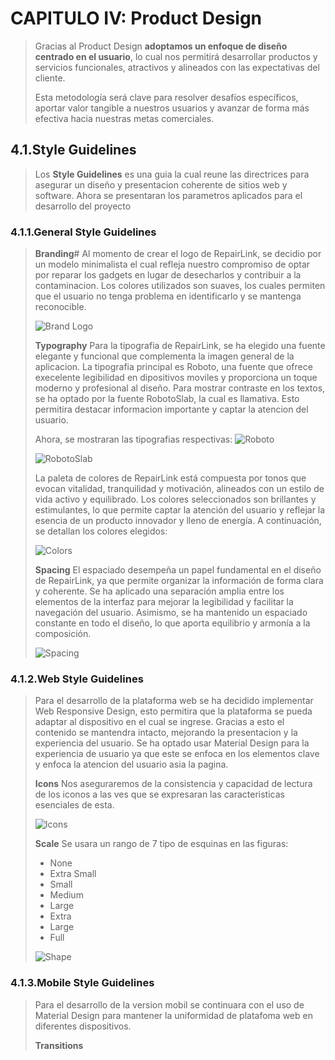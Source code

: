 # CAPITULO IV: Product Design
> Gracias al Product Design **adoptamos un enfoque de diseño centrado en el usuario**, lo cual nos permitirá desarrollar productos y servicios funcionales, atractivos y alineados con las expectativas del cliente.
>
> Esta metodología será clave para resolver desafíos específicos, aportar valor tangible a nuestros usuarios y avanzar de forma más efectiva hacia nuestras metas comerciales.

## 4.1.Style Guidelines
> Los **Style Guidelines** es una guia la cual reune las directrices para asegurar un diseño y presentacion coherente de sitios web y software.
> Ahora se presentaran los parametros aplicados para el desarrollo del proyecto
### 4.1.1.General Style Guidelines
> **Branding**#
> Al momento de crear el logo de RepairLink, se decidio por un modelo minimalista el cual refleja nuestro compromiso de optar por reparar los gadgets en lugar de
> desecharlos y contribuir a la contaminacion. Los colores utilizados son suaves, los cuales permiten que el usuario no tenga problema en identificarlo y se mantenga reconocible.
>
> <img src="images/logo-producto.png" alt="Brand Logo">
>
> **Typography**
> Para la tipografia de RepairLink, se ha elegido una fuente elegante y funcional que complementa la imagen general de la aplicacion.
> La tipografia principal es Roboto, una fuente que ofrece execelente legibilidad en dipositivos moviles y proporciona un toque moderno y profesional al diseño.
> Para mostrar contraste en los textos, se ha optado por la fuente RobotoSlab, la cual es llamativa. Esto permitira destacar informacion importante y captar la atencion del usuario.
>
>
> Ahora, se mostraran las tipografias respectivas:
> <img src="images/Roboto.png" alt="Roboto">
>
> <img src="images/RobotoSlab.png" alt="RobotoSlab">
>
> La paleta de colores de RepairLink está compuesta por tonos que evocan vitalidad, tranquilidad y motivación, alineados con un estilo de vida activo y equilibrado.
> Los colores seleccionados son brillantes y estimulantes, lo que permite captar la atención del usuario y reflejar la esencia de un producto innovador y lleno de energía.
> A continuación, se detallan los colores elegidos:
>
> <img src="images/Colors.png" alt="Colors">
>
>**Spacing**
> El espaciado desempeña un papel fundamental en el diseño de RepairLink, ya que permite organizar la información de forma clara y coherente. Se ha aplicado una separación amplia
> entre los elementos de la interfaz para mejorar la legibilidad y facilitar la navegación del usuario. Asimismo, se ha mantenido un espaciado constante en todo el diseño, lo que
> aporta equilibrio y armonía a la composición.
>
> <img src="images/Spacing.png" alt="Spacing">
>
>
### 4.1.2.Web Style Guidelines
> Para el desarrollo de la plataforma web se ha decidido implementar Web Responsive Design, esto permitira que la plataforma se pueda adaptar al dispositivo en el cual se ingrese.
> Gracias a esto el contenido se mantendra intacto, mejorando la presentacion y la experiencia del usuario.
> Se ha optado usar Material Design para la experiencia de usuario ya que este se enfoca en los elementos clave y enfoca la atencion del usuario asia la pagina.
>
> **Icons**
> Nos aseguraremos de la consistencia y capacidad de lectura de los iconos a las ves que se expresaran las caracteristicas esenciales de esta.
>
> <img src="images/Icons.png" alt="Icons">
>
> **Scale**
> Se usara un rango de 7 tipo de esquinas en las figuras:
>- None
>- Extra Small
>- Small
>- Medium
>- Large
>- Extra
>- Large
>- Full
>
> <img src="images/Shape.png" alt="Shape">
>
>
### 4.1.3.Mobile Style Guidelines
> Para el desarrollo de la version mobil se continuara con el uso de Material Design para mantener la uniformidad de platafoma web en diferentes dispositivos.
>
> **Transitions**
>
> 
